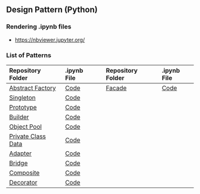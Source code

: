 ## Design Pattern (Python)

### Rendering .ipynb files
- https://nbviewer.jupyter.org/

### List of Patterns
| Repository Folder | .ipynb File | | Repository Folder | .ipynb File |
|:------------- |:-------------|:-------------|:------------- |:-------------|
|[Abstract Factory](https://github.com/welmends/DesignPatternPy/tree/master/AbstractFactory)|[Code](https://github.com/welmends/DesignPatternPy/blob/master/AbstractFactory/AbstractFactory.ipynb)| |[Facade](https://github.com/welmends/DesignPatternPy/blob/master/Facade)|[Code](https://github.com/welmends/DesignPatternPy/blob/master/Facade/Facade.ipynb)|
|[Singleton](https://github.com/welmends/DesignPatternPy/tree/master/Singleton)|[Code](https://github.com/welmends/DesignPatternPy/blob/master/Singleton/Singleton.ipynb)|
|[Prototype](https://github.com/welmends/DesignPatternPy/blob/master/Prototype)|[Code](https://github.com/welmends/DesignPatternPy/blob/master/Prototype/Prototype.ipynb)|
|[Builder](https://github.com/welmends/DesignPatternPy/blob/master/Builder)|[Code](https://github.com/welmends/DesignPatternPy/blob/master/Builder/Builder.ipynb)|
|[Object Pool](https://github.com/welmends/DesignPatternPy/blob/master/ObjectPool)|[Code](https://github.com/welmends/DesignPatternPy/blob/master/ObjectPool/ObjectPool.ipynb)|
|[Private Class Data](https://github.com/welmends/DesignPatternPy/blob/master/PrivateClassData)|[Code](https://github.com/welmends/DesignPatternPy/blob/master/PrivateClassData/PrivateClassData.ipynb)|
|[Adapter](https://github.com/welmends/DesignPatternPy/blob/master/Adapter)|[Code](https://github.com/welmends/DesignPatternPy/blob/master/Adapter/Adapter.ipynb)|
|[Bridge](https://github.com/welmends/DesignPatternPy/blob/master/Bridge)|[Code](https://github.com/welmends/DesignPatternPy/blob/master/Bridge/Bridge.ipynb)|
|[Composite](https://github.com/welmends/DesignPatternPy/blob/master/Composite)|[Code](https://github.com/welmends/DesignPatternPy/blob/master/Composite/Composite.ipynb)|
|[Decorator](https://github.com/welmends/DesignPatternPy/blob/master/Decorator)|[Code](https://github.com/welmends/DesignPatternPy/blob/master/Decorator/Decorator.ipynb)|
